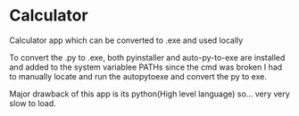 # Calculator
Calculator app which can be converted to .exe and used locally

To convert the .py to .exe, both pyinstaller and auto-py-to-exe are installed and added to the system variablee PATHs
since the cmd was broken I had to manually locate and run the autopytoexe and convert the py to exe.

Major drawback of this app is its python(High level language) so... very very slow to load.

